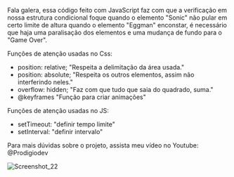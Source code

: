 Fala galera, essa código feito com JavaScript faz com que a verificação
em nossa estrutura condicional foque quando o elemento "Sonic" não pular
em certo limite de altura quando o elemento "Eggman" enconstar, é necessário
que haja uma paralisação dos elementos e uma mudança de fundo para o "Game Over".

Funções de atenção usadas no Css: </br> 
- position: relative; "Respeita a delimitação da área usada." </br> 
- position: absolute; "Respeita os outros elementos, assim não interferindo neles." </br> 
- overflow: hidden; "Faz com que tudo que saia do quadrado, suma." </br> 
- @keyframes "Função para criar animações" </br> 

Funções de atenção usadas no JS: </br> 
- setTimeout: "definir tempo limite" </br> 
- setInterval: "definir intervalo" </br> 

Para mais dúvidas sobre o projeto, assista meu vídeo no Youtube: @Prodigiodev

![Screenshot_22](https://user-images.githubusercontent.com/110064892/201082592-43011993-4367-4f0e-8a08-3ca268a73895.png)
